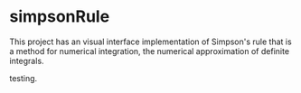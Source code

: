 simpsonRule
===========
This project has an visual interface implementation of Simpson's rule that is a method for numerical integration,
the numerical approximation of definite integrals.

testing.
